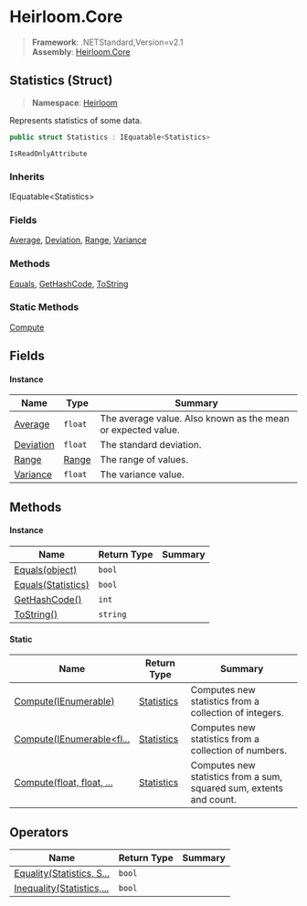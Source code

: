 # Heirloom.Core

> **Framework**: .NETStandard,Version=v2.1  
> **Assembly**: [Heirloom.Core][0]

## Statistics (Struct)

> **Namespace**: [Heirloom][0]

Represents statistics of some data.

```cs
public struct Statistics : IEquatable<Statistics>
```

`IsReadOnlyAttribute`

### Inherits

IEquatable\<Statistics>

### Fields

[Average][1], [Deviation][2], [Range][3], [Variance][4]

### Methods

[Equals][5], [GetHashCode][6], [ToString][7]

### Static Methods

[Compute][8]

## Fields

#### Instance

| Name           | Type       | Summary                                                      |
|----------------|------------|--------------------------------------------------------------|
| [Average][1]   | `float`    | The average value. Also known as the mean or expected value. |
| [Deviation][2] | `float`    | The standard deviation.                                      |
| [Range][3]     | [Range][9] | The range of values.                                         |
| [Variance][4]  | `float`    | The variance value.                                          |

## Methods

#### Instance

| Name                    | Return Type | Summary |
|-------------------------|-------------|---------|
| [Equals(object)][5]     | `bool`      |         |
| [Equals(Statistics)][5] | `bool`      |         |
| [GetHashCode()][6]      | `int`       |         |
| [ToString()][7]         | `string`    |         |

#### Static

| Name                           | Return Type      | Summary                                                             |
|--------------------------------|------------------|---------------------------------------------------------------------|
| [Compute(IEnumerable<int>)][8] | [Statistics][10] | Computes new statistics from a collection of integers.              |
| [Compute(IEnumerable<fl...][8] | [Statistics][10] | Computes new statistics from a collection of numbers.               |
| [Compute(float, float, ...][8] | [Statistics][10] | Computes new statistics from a sum, squared sum, extents and count. |

## Operators

| Name                            | Return Type | Summary |
|---------------------------------|-------------|---------|
| [Equality(Statistics, S...][11] | `bool`      |         |
| [Inequality(Statistics,...][12] | `bool`      |         |

[0]: ../../Heirloom.Core.md
[1]: Statistics/Average.md
[2]: Statistics/Deviation.md
[3]: Statistics/Range.md
[4]: Statistics/Variance.md
[5]: Statistics/Equals.md
[6]: Statistics/GetHashCode.md
[7]: Statistics/ToString.md
[8]: Statistics/Compute.md
[9]: Range.md
[10]: Statistics.md
[11]: Statistics/op_Equality.md
[12]: Statistics/op_Inequality.md
